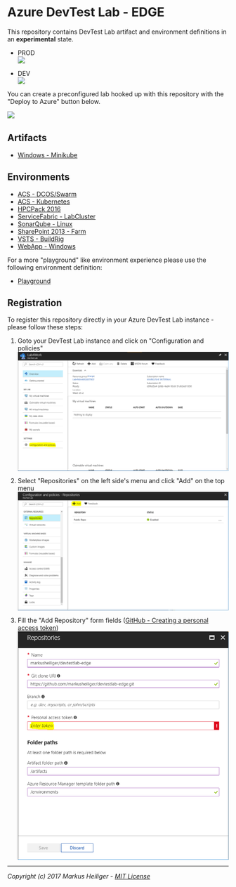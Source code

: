 ﻿# Azure DevTest Lab - EDGE 

This repository contains DevTest Lab artifact and environment definitions in an **experimental** state.  

* PROD <img src="https://mseng.visualstudio.com/_apis/public/build/definitions/7bfebc51-9907-4838-b87b-d6d0f62f72fa/5869/badge" style="display:block;"/>

* DEV <img src="https://mseng.visualstudio.com/_apis/public/build/definitions/7bfebc51-9907-4838-b87b-d6d0f62f72fa/6005/badge" style="display:block;"/>

You can create a preconfigured lab hooked up with this repository with the "Deploy to Azure" button below.

<a href="https://portal.azure.com/#create/Microsoft.Template/uri/https%3A%2F%2Fraw.githubusercontent.com%2Fmarkusheiliger%2Fdevtestlab-edge%2Fmaster%2Ffactory%2Fazuredeploy.json" target="_blank">
    <img src="http://azuredeploy.net/deploybutton.png"/>
</a>

## Artifacts

* [Windows - Minikube](https://github.com/markusheiliger/devtestlab-edge/blob/master/artifacts/windows-minikube/README.md)

## Environments

* [ACS - DCOS/Swarm](https://github.com/markusheiliger/devtestlab-edge/blob/master/environments/ACS-DCOSSwarm/README.md)
* [ACS - Kubernetes](https://github.com/markusheiliger/devtestlab-edge/blob/master/environments/ACS-Kubernetes/README.md)
* [HPCPack 2016](https://github.com/markusheiliger/devtestlab-edge/blob/master/environments/HPCPack-2016/README.md)
* [ServiceFabric - LabCluster](https://github.com/markusheiliger/devtestlab-edge/blob/master/environments/ServiceFabric-LabCluster/README.md)
* [SonarQube - Linux](https://github.com/markusheiliger/devtestlab-edge/blob/master/environments/SonarQube-Linux/README.md)
* [SharePoint 2013 - Farm](https://github.com/markusheiliger/devtestlab-edge/blob/master/environments/SP2013-Farm/README.md)
* [VSTS - BuildRig](https://github.com/markusheiliger/devtestlab-edge/blob/master/environments/VSTS-BuildRig/README.md)
* [WebApp - Windows](https://github.com/markusheiliger/devtestlab-edge/blob/master/environments/WebApp-Windows/README.md)

For a more "playground" like environment experience please use the following environment definition: 

* [Playground](https://github.com/markusheiliger/devtestlab-edge/blob/master/environments/Playground/README.md)

## Registration

To register this repository directly in your Azure DevTest Lab instance - please follow these steps:
1) Goto your DevTest Lab instance and click on "Configuration and policies"<img src="https://github.com/markusheiliger/devtestlab-edge/raw/master/images/dtl-ConfigurationAndPolicies.PNG" width="500" style="display:block;"/>

2) Select "Repositories" on the left side's menu and click "Add" on the top menu<img src="https://github.com/markusheiliger/devtestlab-edge/raw/master/images/dtl-RepositoriesAdd.PNG" width="500" style="display:block;"/>

3) Fill the "Add Repository" form fields ([GitHub - Creating a personal access token](https://help.github.com/articles/creating-a-personal-access-token-for-the-command-line/))<img src="https://github.com/markusheiliger/devtestlab-edge/raw/master/images/dtl-AddRepository.PNG" width="500" style="display:block;"/>

---

*Copyright (c) 2017 Markus Heiliger - [MIT License](https://github.com/markusheiliger/devtestlab-edge/blob/master/LICENSE)*


